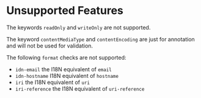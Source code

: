 # Unsupported Features

The keywords `readOnly` and `writeOnly` are not supported.

The keyword `contentMediaType` and `contentEncoding` are just for annotation and
will not be used for validation.

The following `format` checks are not supported:
+ `idn-email` the I18N equivalent of `email`
+ `idn-hostname` I18N equivalent of `hostname`
+ `iri` the I18N equivalent of `uri`
+ `iri-reference` the I18N equivalent of `uri-reference`

